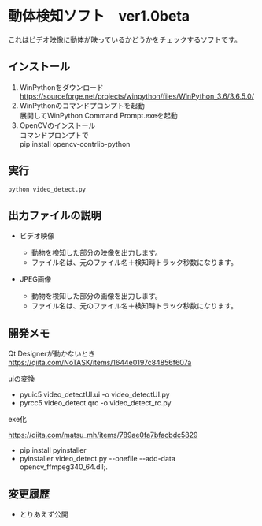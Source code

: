 動体検知ソフト　ver1.0beta
======================
これはビデオ映像に動体が映っているかどうかをチェックするソフトです。

インストール
------

1. WinPythonをダウンロード  
  https://sourceforge.net/projects/winpython/files/WinPython_3.6/3.6.5.0/
2. WinPythonのコマンドプロンプトを起動  
  展開してWinPython Command Prompt.exeを起動
3. OpenCVのインストール  
    コマンドプロンプトで  
    pip install opencv-contrlib-python  
    
実行
------
    python video_detect.py


出力ファイルの説明
-----
- ビデオ映像  
  - 動物を検知した部分の映像を出力します。  
  - ファイル名は、元のファイル名＋検知時トラック秒数になります。


- JPEG画像
  - 動物を検知した部分の画像を出力します。
  - ファイル名は、元のファイル名＋検知時トラック秒数になります。


開発メモ
-----
Qt Designerが動かないとき   
https://qiita.com/NoTASK/items/1644e0197c84856f607a

uiの変換
- pyuic5 video_detectUI.ui -o video_detectUI.py
- pyrcc5 video_detect.qrc -o video_detect_rc.py

exe化  

https://qiita.com/matsu_mh/items/789ae0fa7bfacbdc5829

- pip install pyinstaller
- pyinstaller video_detect.py --onefile --add-data opencv_ffmpeg340_64.dll;. 

変更履歴
------
- とりあえず公開
